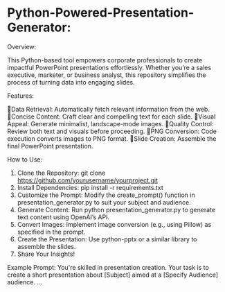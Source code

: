# Python-Powered-Presentation-Generator:

Overview:

This Python-based tool empowers corporate professionals to create impactful PowerPoint presentations effortlessly. Whether you’re a sales executive, marketer, or business analyst, this repository simplifies the process of turning data into engaging slides.

Features:

🔹Data Retrieval: Automatically fetch relevant information from the web.
🔹Concise Content: Craft clear and compelling text for each slide.
🔹Visual Appeal: Generate minimalist, landscape-mode images.
🔹Quality Control: Review both text and visuals before proceeding.
🔹PNG Conversion: Code execution converts images to PNG format.
🔹Slide Creation: Assemble the final PowerPoint presentation.

How to Use:
1. Clone the Repository:
   git clone https://github.com/yourusername/yourproject.git
2. Install Dependencies:
   pip install -r requirements.txt
3. Customize the Prompt:
   Modify the create_prompt() function in presentation_generator.py to suit your subject and audience.
4. Generate Content:
   Run python presentation_generator.py to generate text content using OpenAI’s API.
5. Convert Images:
   Implement image conversion (e.g., using Pillow) as specified in the prompt.
6. Create the Presentation:
   Use python-pptx or a similar library to assemble the slides.
7. Share Your Insights!

Example Prompt:
You're skilled in presentation creation. Your task is to create a short presentation about [Subject] aimed at a [Specify Audience] audience.
...



   
